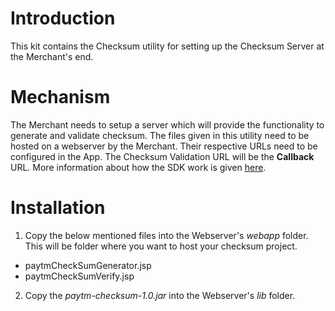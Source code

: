# Introduction
This kit contains the Checksum utility for setting up the Checksum Server at the Merchant's end.

# Mechanism
The Merchant needs to setup a server which will provide the functionality to generate and validate checksum. The files given in this utility need to be hosted on a webserver by the Merchant. Their respective URLs need to be configured in the App. The Checksum Validation URL will be the **Callback** URL.
More information about how the SDK work is given [here](https://paytm-wallet-sdk.readme.io/docs/how-does-paytm-sdk-work).

# Installation
 1. Copy the below mentioned files into the Webserver's *webapp* folder. This will be folder where you want to host your checksum project.
  - paytmCheckSumGenerator.jsp
  - paytmCheckSumVerify.jsp
 2. Copy the *paytm-checksum-1.0.jar* into the Webserver's *lib* folder.
